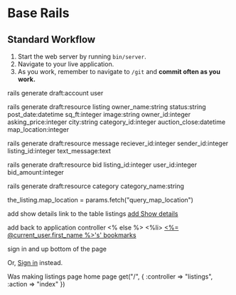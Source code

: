 # Base Rails

## Standard Workflow

 1. Start the web server by running `bin/server`.
 1. Navigate to your live application.
 1. As you work, remember to navigate to `/git` and **commit often as you work.**

rails generate draft:account user

rails generate draft:resource listing owner_name:string status:string post_date:datetime sq_ft:integer image:string owner_id:integer asking_price:integer city:string category_id:integer auction_close:datetime map_location:integer

rails generate draft:resource message reciever_id:integer sender_id:integer listing_id:integer text_message:text

rails generate draft:resource bid listing_id:integer user_id:integer bid_amount:integer

rails generate draft:resource category category_name:string


the_listing.map_location = params.fetch("query_map_location")

add show details link to the table listings
        <th>
          <a href="/listings/<%= a_listing.id %>">
            add Show details
          </a>
        </th>

add back to application controller
  <% else %>
          <%li>
            <a href="/listings"><%= @current_user.first_name %>'s' bookmarks</a>
          </li>

sign in and up bottom of the page
<p>
  Or, <a href="/user_sign_in">Sign in</a> instead.
</p>

Was making listings page home page
get("/", { :controller => "listings", :action => "index" })
